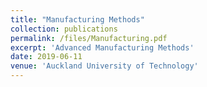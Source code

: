 ```yaml
---
title: "Manufacturing Methods"
collection: publications
permalink: /files/Manufacturing.pdf
excerpt: 'Advanced Manufacturing Methods'
date: 2019-06-11
venue: 'Auckland University of Technology'
---
```

